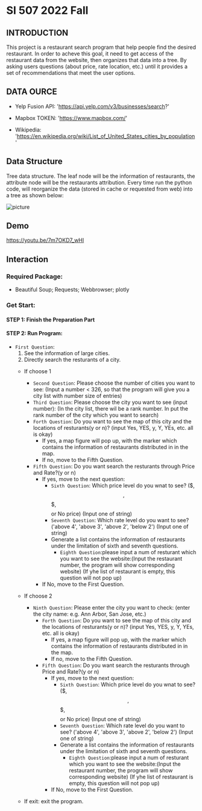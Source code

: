# SI 507 2022 Fall

## INTRODUCTION
This project is a restaurant search program that help people find the desired restaurant. In order to acheve this goal, it need to get  access of the restaurant data from the website, then organizes that data into a tree. By asking users questions (about price, rate location, etc.) until it provides a set of recommendations that meet the user options.


## DATA OURCE
- Yelp Fusion API: 'https://api.yelp.com/v3/businesses/search?'

- Mapbox TOKEN: 'https://www.mapbox.com/'

- Wikipedia: 'https://en.wikipedia.org/wiki/List_of_United_States_cities_by_population' 


## Data Structure
Tree data structure. The leaf node will be the information of restaurants, the attribute node will be the restaurants attribution.
Every time run the python code, will reorganize the data (stored in cache or requested from web) into a tree as shown below:

![picture](https://github.com/yiihanw/Final-Proj-python/blob/main/507_tree.jpg)

## Demo
https://youtu.be/7m7OKD7_wHI

## Interaction
### Required Package:
- Beautiful Soup; Requests; Webbrowser; plotly
### Get Start:
#### STEP 1: Finish the Preparation Part
#### STEP 2: Run Program:
- `First Question`:
    1. See the information of large cities.
    2. Directly search the resturants of a city.
    - If choose 1
        - `Second Question`: Please choose the number of cities you want to see: (Input a number < 326, so that the program will give you a city list with number size of entries)
        - `Third Question`: Please choose the city you want to see (input number): (In the city list, there wil be a rank number. In put the rank number of the city which you want to search)
        - `Forth Question`: Do you want to see the map of this city and the locations of resturants(y or n)? (input Yes, YES, y, Y, YEs, etc. all is okay)
            - If yes, a map figure will pop up, with the marker which contains the information of restaurants distributed in in the map.
            - If no, move to the Fifth Question.
        - `Fifth Question`: Do you want search the resturants through Price and Rate?(y or n)
            - If yes, move to the next question:
                - `Sixth Question`: Which price level do you wnat to see? ($, $$, $$$, $$$$ or No price) (Input one of string)
                - `Seventh Question`: Which rate level do you want to see? ('above 4', 'above 3', 'above 2', 'below 2') (Input one of string)
                - Generate a list contains the information of restaurants under the limitation of sixth and seventh questions.
                    - `Eighth Question`:please input a num of resturant which you want to see the website:(Input the restaurant number, the program will show corresponding website) (If yhe list of restaurant is empty, this question will not pop up)
            - If No, move to the First Question.
    - If choose 2
        - `Ninth Question`: Please enter the city you want to check: (enter the city name: e.g. Ann Arbor, San Jose, etc.)
            - `Forth Question`: Do you want to see the map of this city and the locations of resturants(y or n)? (input Yes, YES, y, Y, YEs, etc. all is okay)
                - If yes, a map figure will pop up, with the marker which contains the information of restaurants distributed in in the map.
                - If no, move to the Fifth Question.
            - `Fifth Question`: Do you want search the resturants through Price and Rate?(y or n)
                - If yes, move to the next question:
                    - `Sixth Question`: Which price level do you wnat to see? ($, $$, $$$, $$$$ or No price) (Input one of string)
                    - `Seventh Question`: Which rate level do you want to see? ('above 4', 'above 3', 'above 2', 'below 2') (Input one of string)
                    - Generate a list contains the information of restaurants under the limitation of sixth and seventh questions.
                        - `Eighth Question`:please input a num of resturant which you want to see the website:(Input the restaurant number, the program will show corresponding website) (If yhe list of restaurant is empty, this question will not pop up)
                - If No, move to the First Question.

    - If exit: exit the program.



